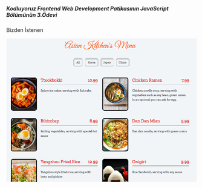 ##### Kodluyoruz Frontend Web Development Patikasının JavaScript Bölümünün 3.Ödevi

Bizden İstenen

![](/kodluyoruz-javascript-odev3/img/ss.png)
